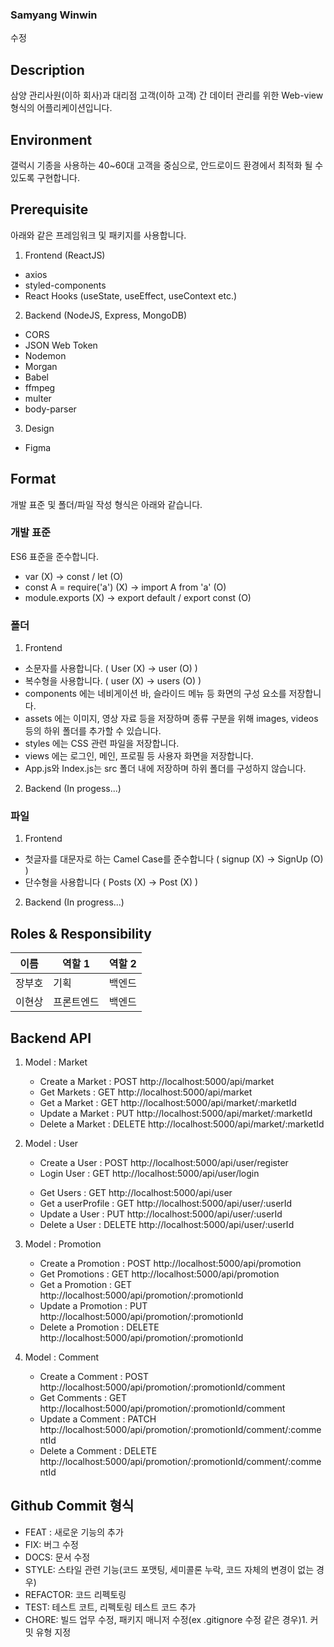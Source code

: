 ### Samyang Winwin

수정

## Description

삼양 관리사원(이하 회사)과 대리점 고객(이하 고객) 간 데이터 관리를 위한 Web-view 형식의 어플리케이션입니다.

## Environment

갤럭시 기종을 사용하는 40~60대 고객을 중심으로, 안드로이드 환경에서 최적화 될 수 있도록 구현합니다.

## Prerequisite

아래와 같은 프레임워크 및 패키지를 사용합니다.

1. Frontend (ReactJS)

- axios
- styled-components
- React Hooks (useState, useEffect, useContext etc.)

2. Backend (NodeJS, Express, MongoDB)

- CORS
- JSON Web Token
- Nodemon
- Morgan
- Babel
- ffmpeg
- multer
- body-parser

3. Design

- Figma

## Format

개발 표준 및 폴더/파일 작성 형식은 아래와 같습니다.

### 개발 표준

ES6 표준을 준수합니다.

- var (X) -> const / let (O)
- const A = require('a') (X) -> import A from 'a' (O)
- module.exports (X) -> export default / export const (O)

### 폴더

1. Frontend

- 소문자를 사용합니다. ( User (X) -> user (O) )
- 복수형을 사용합니다. ( user (X) -> users (O) )
- components 에는 네비게이션 바, 슬라이드 메뉴 등 화면의 구성 요소를 저장합니다.
- assets 에는 이미지, 영상 자료 등을 저장하며 종류 구분을 위해 images, videos 등의 하위 폴더를 추가할 수 있습니다.
- styles 에는 CSS 관련 파일을 저장합니다.
- views 에는 로그인, 메인, 프로필 등 사용자 화면을 저장합니다.
- App.js와 Index.js는 src 폴더 내에 저장하며 하위 폴더를 구성하지 않습니다.

2. Backend
   (In progess...)

### 파일

1. Frontend

- 첫글자를 대문자로 하는 Camel Case를 준수합니다 ( signup (X) -> SignUp (O) )
- 단수형을 사용합니다 ( Posts (X) -> Post (X) )

2. Backend
   (In progress...)

## Roles & Responsibility

| 이름   | 역할 1     | 역할 2 |
| ------ | ---------- | ------ |
| 장부호 | 기획       | 백엔드 |
| 이현상 | 프론트엔드 | 백엔드 |

## Backend API

1. Model : Market
   <Protected API>

   - Create a Market : POST http://localhost:5000/api/market
   - Get Markets : GET http://localhost:5000/api/market
   - Get a Market : GET http://localhost:5000/api/market/:marketId
   - Update a Market : PUT http://localhost:5000/api/market/:marketId
   - Delete a Market : DELETE http://localhost:5000/api/market/:marketId

2. Model : User

   - Create a User : POST http://localhost:5000/api/user/register
   - Login User : GET http://localhost:5000/api/user/login

   <Protected API>

   - Get Users : GET http://localhost:5000/api/user
   - Get a userProfile : GET http://localhost:5000/api/user/:userId
   - Update a User : PUT http://localhost:5000/api/user/:userId
   - Delete a User : DELETE http://localhost:5000/api/user/:userId

3. Model : Promotion
   <Protected API>

   - Create a Promotion : POST http://localhost:5000/api/promotion
   - Get Promotions : GET http://localhost:5000/api/promotion
   - Get a Promotion : GET http://localhost:5000/api/promotion/:promotionId
   - Update a Promotion : PUT http://localhost:5000/api/promotion/:promotionId
   - Delete a Promotion : DELETE http://localhost:5000/api/promotion/:promotionId

4. Model : Comment
   <Protected API>

   - Create a Comment : POST http://localhost:5000/api/promotion/:promotionId/comment
   - Get Comments : GET http://localhost:5000/api/promotion/:promotionId/comment
   - Update a Comment : PATCH http://localhost:5000/api/promotion/:promotionId/comment/:commentId
   - Delete a Comment : DELETE http://localhost:5000/api/promotion/:promotionId/comment/:commentId
   <!-- 소매점 검색시 response ( marketName, _id) -->

   <!-- 행사현황에서 검색필드 ( 전단행사/앤드행사 ) -->

## Github Commit 형식

- FEAT : 새로운 기능의 추가
- FIX: 버그 수정
- DOCS: 문서 수정
- STYLE: 스타일 관련 기능(코드 포맷팅, 세미콜론 누락, 코드 자체의 변경이 없는 경우)
- REFACTOR: 코드 리펙토링
- TEST: 테스트 코트, 리펙토링 테스트 코드 추가
- CHORE: 빌드 업무 수정, 패키지 매니저 수정(ex .gitignore 수정 같은 경우)1. 커밋 유형 지정
